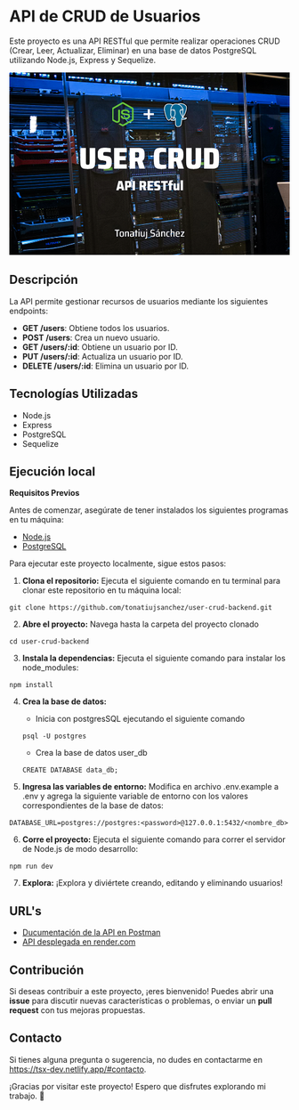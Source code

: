 # API de CRUD de Usuarios

Este proyecto es una API RESTful que permite realizar operaciones CRUD (Crear, Leer, Actualizar, Eliminar) en una base de datos PostgreSQL utilizando Node.js, Express y Sequelize.

[![API de CRUD de Usuarios](/public/user-crud.png)](https://documenter.getpostman.com/view/3730299/2sA3QwcVvE)


## Descripción

La API permite gestionar recursos de usuarios mediante los siguientes endpoints:

- **GET /users**: Obtiene todos los usuarios.
- **POST /users**: Crea un nuevo usuario.
- **GET /users/:id**: Obtiene un usuario por ID.
- **PUT /users/:id**: Actualiza un usuario por ID.
- **DELETE /users/:id**: Elimina un usuario por ID.

## Tecnologías Utilizadas

- Node.js
- Express
- PostgreSQL
- Sequelize

## Ejecución local

__Requisitos Previos__

Antes de comenzar, asegúrate de tener instalados los siguientes programas en tu máquina:

- [Node.js](https://nodejs.org/)
- [PostgreSQL](https://www.postgresql.org/)

Para ejecutar este proyecto localmente, sigue estos pasos:

1. **Clona el repositorio:** Ejecuta el siguiente comando en tu terminal para clonar este repositorio en tu máquina local:
```
git clone https://github.com/tonatiujsanchez/user-crud-backend.git
```

2. **Abre el proyecto:** Navega hasta la carpeta del proyecto clonado
```
cd user-crud-backend
```

3. **Instala la dependencias:** Ejecuta el siguiente comando para instalar los node_modules:
```
npm install
```

4. **Crea la base de datos:**

    - Inicia con postgresSQL ejecutando el siguiente comando
    ```
    psql -U postgres
    ```
    - Crea la base de datos user_db
    ```
    CREATE DATABASE data_db;
    ```

5. **Ingresa las variables de entorno:** Modifica en archivo .env.example a .env y agrega la siguiente variable de entorno con los valores correspondientes de la base de datos:
```
DATABASE_URL=postgres://postgres:<password>@127.0.0.1:5432/<nombre_db>
```

6. **Corre el proyecto:** Ejecuta el siguiente comando para correr el servidor de Node.js de modo desarrollo:
```
npm run dev
```

7. **Explora:** ¡Explora y diviértete creando, editando y eliminando usuarios!


## URL's

- [Ducumentación de la API en Postman](https://documenter.getpostman.com/view/3730299/2sA3QwcVvE)
- [API desplegada en render.com](https://usercrud-ts.onrender.com)


## Contribución

Si deseas contribuir a este proyecto, ¡eres bienvenido! Puedes abrir una __issue__ para discutir nuevas características o problemas, o enviar un __pull request__ con tus mejoras propuestas.

## Contacto

Si tienes alguna pregunta o sugerencia, no dudes en contactarme en https://tsx-dev.netlify.app/#contacto.

¡Gracias por visitar este proyecto! Espero que disfrutes explorando mi trabajo. 🤗





